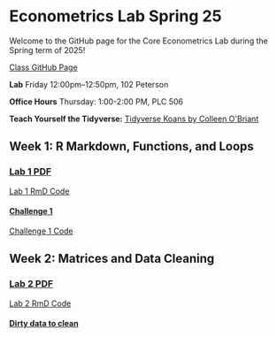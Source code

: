 # Econometrics Lab Spring 25

Welcome to the GitHub page for the Core Econometrics Lab during the Spring term of 2025!

[Class GitHub Page](https://github.com/edrubin/EC607S25)

**Lab** Friday 12:00pm–12:50pm, 102 Peterson

**Office Hours** Thursday: 1:00-2:00 PM, PLC 506

**Teach Yourself the Tidyverse:** [Tidyverse Koans by Colleen O'Briant](https://github.com/cobriant/tidyverse_koans)

## Week 1: R Markdown, Functions, and Loops

### [Lab 1 PDF](https://github.com/cmulholland217/Metrics_Lab_Spring2025/blob/main/lab_1.pdf)

[Lab 1 RmD Code](https://github.com/cmulholland217/Metrics_Lab_Spring2025/blob/main/lab_1.Rmd)

#### [Challenge 1](https://github.com/cmulholland217/Metrics_Lab_Spring2025/blob/main/challenge_1.pdf)
[Challenge 1 Code](https://github.com/cmulholland217/Metrics_Lab_Spring2025/blob/main/challenge_1_code.Rmd)

## Week 2: Matrices and Data Cleaning

### [Lab 2 PDF](https://github.com/cmulholland217/Metrics_Lab_Spring2025/blob/main/lab_2.pdf)

[Lab 2 RmD Code](https://github.com/cmulholland217/Metrics_Lab_Spring2025/blob/main/lab_2.Rmd)

#### [Dirty data to clean](https://github.com/cmulholland217/Metrics_Lab_Spring2025/blob/main/dirty_data.csv)
